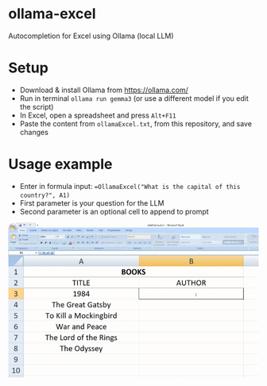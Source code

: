# ollama-excel
Autocompletion for Excel using Ollama (local LLM)

# Setup
- Download & install Ollama from https://ollama.com/
- Run in terminal `ollama run gemma3` (or use a different model if you edit the script)
- In Excel, open a spreadsheet and press `Alt+F11`
- Paste the content from `ollamaExcel.txt`, from this repository, and save changes

# Usage example
- Enter in formula input: `=OllamaExcel("What is the capital of this country?", A1)`
- First parameter is your question for the LLM
- Second parameter is an optional cell to append to prompt

![ollama-excel](ollama-excel.gif)
